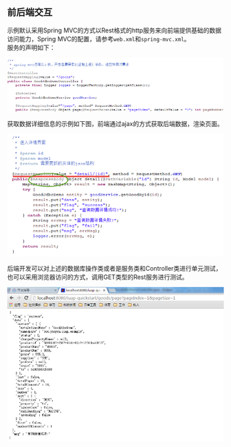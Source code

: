 ## 前后端交互

示例默认采用Spring MVC的方式以Rest格式的http服务来向前端提供基础的数据访问能力，Spring MVC的配置，请参考`web.xml`和`spring-mvc.xml`。  
服务的声明如下：  


![](/img/image025.jpg)


获取数据详细信息的示例如下图，前端通过ajax的方式获取后端数据，渲染页面。  

![](/img/image026.jpg)


后端开发可以对上述的数据库操作类或者是服务类和Controller类进行单元测试，也可以采用浏览器访问的方式，调用GET类型的Rest服务进行测试。  

![](/img/image027.jpg)
 